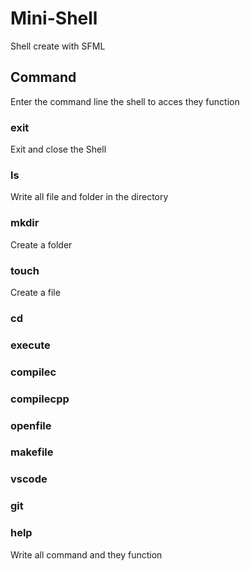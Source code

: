 # Mini-Shell

Shell create with SFML

## Command
Enter the command line the shell to acces they function
### exit
Exit and close the Shell
### ls
Write all file and folder in the directory
### mkdir 
Create a folder
### touch 
Create a file
### cd
### execute
### compilec
### compilecpp
### openfile
### makefile
### vscode
### git
### help
Write all command and they function